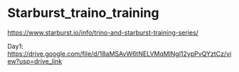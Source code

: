 # Starburst_traino_training
https://www.starburst.io/info/trino-and-starburst-training-series/

Day1:
https://drive.google.com/file/d/18aMSAvW6tNELVMqMlNgl12ypPvQYztCz/view?usp=drive_link
